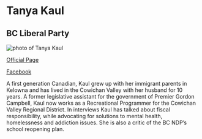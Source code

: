 # Tanya Kaul

## BC Liberal Party

![photo of Tanya Kaul](images/image25.png)

[Official Page](https://www.bcliberals.com/team/tanya-kaul/)

[Facebook](https://www.facebook.com/tanya.kaul.967)

A first generation Canadian, Kaul grew up with her immigrant parents in Kelowna and has lived in the Cowichan Valley with her husband for 10 years. A former legislative assistant for the government of Premier Gordon Campbell, Kaul now works as a Recreational Programmer for the Cowichan Valley Regional District. In interviews Kaul has talked about fiscal responsibility, while advocating for solutions to mental health, homelessness and addiction issues. She is also a critic of the BC NDP’s school reopening plan.

